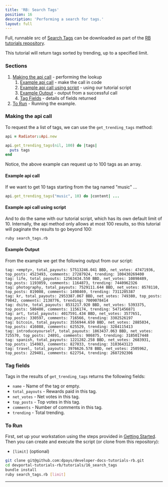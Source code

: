 ```yaml
---
title: 'RB: Search Tags'
position: 16
description: 'Performing a search for tags.'
layout: full
---              
```

<span class="fa-pull-left top-of-tutorial-repo-link"><span class="first-word">Full</span>, runnable src of [Search Tags](https://github.com/dpays/developer-docs-tutorials-rb/tree/master/tutorials/16_search_tags) can be downloaded as part of the [RB tutorials repository](https://github.com/dpays/developer-docs-tutorials-rb).</span>
<br>



This tutorial will return tags sorted by trending, up to a specified limit.

### Sections

1. [Making the api call](#making-the-api-call) - performing the lookup
    1. [Example api call](#example-api-call) - make the call in code
    1. [Example api call using script](#example-api-call-using-script) - using our tutorial script
    1. [Example Output](#example-output) - output from a successful call
    1. [Tag Fields](#tag-fields) - details of fields returned
1. [To Run](#to-run) - Running the example.

### Making the api call

To request the a list of tags, we can use the `get_trending_tags` method:

```ruby
api = Radiator::Api.new

api.get_trending_tags(nil, 100) do |tags|
  puts tags
end
```

Notice, the above example can request up to 100 tags as an array.

#### Example api call

If we want to get 10 tags starting from the tag named "music" ...

```ruby
api.get_trending_tags("music", 10) do |content| ...
```

#### Example api call using script

And to do the same with our tutorial script, which has its own default limit of 10.  Internally, the api method only allows at most 100 results, so this tutorial will paginate the results to go beyond 100:

```bash
ruby search_tags.rb
```

#### Example Output

From the example we get the following output from our script:

```
tag: <empty>, total_payouts: 57513246.041 BBD, net_votes: 47471936, top_posts: 4523493, comments: 27287924, trending: 100430269400
tag: life, total_payouts: 12563434.550 BBD, net_votes: 10898489, top_posts: 1193059, comments: 1164873, trending: 7440962326
tag: photography, total_payouts: 7529111.644 BBD, net_votes: 8578110, top_posts: 819008, comments: 1498469, trending: 7311205387
tag: kr, total_payouts: 2953387.067 BBD, net_votes: 749380, top_posts: 79842, comments: 2138776, trending: 7009078414
tag: dsite, total_payouts: 8531217.920 BBD, net_votes: 5393375, top_posts: 580400, comments: 1156174, trending: 5471456871
tag: art, total_payouts: 4017591.434 BBD, net_votes: 3577651, top_posts: 330597, comments: 716566, trending: 3302526197
tag: bitcoin, total_payouts: 3556944.650 BBD, net_votes: 2885034, top_posts: 416088, comments: 625529, trending: 3284115413
tag: introduceyourself, total_payouts: 1863437.063 BBD, net_votes: 725570, top_posts: 24891, comments: 986875, trending: 3185017448
tag: spanish, total_payouts: 1221282.258 BBD, net_votes: 2683931, top_posts: 154983, comments: 827033, trending: 3103643123
tag: travel, total_payouts: 3976626.578 BBD, net_votes: 2505962, top_posts: 229401, comments: 622754, trending: 2687292306
```

### Tag fields

Tags in the results of `get_trending_tags` returns the following fields:

* `name` - Name of the tag or empty.
* `total_payouts` - Rewards paid in this tag.
* `net_votes` - Net votes in this tag.
* `top_posts` - Top votes in this tag.
* `comments` - Number of comments in this tag.
* `trending` - Total trending.

### To Run

First, set up your workstation using the steps provided in [Getting Started](https://developers.dpays.io/tutorials-ruby/getting_started).  Then you can create and execute the script (or clone from this repository):

* `[limit]` (optional)

```bash
git clone git@github.com:dpays/developer-docs-tutorials-rb.git
cd devportal-tutorials-rb/tutorials/16_search_tags
bundle install
ruby search_tags.rb [limit]
```

---
